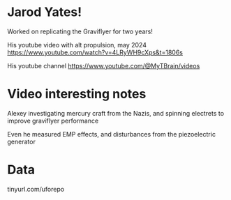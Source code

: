 # Jarod Yates!

Worked on replicating the Graviflyer for two years!

His youtube video with alt propulsion, may 2024 https://www.youtube.com/watch?v=4LRyWH9cXps&t=1806s

His youtube channel https://www.youtube.com/@MyTBrain/videos

# Video interesting notes

Alexey investigating mercury craft from the Nazis, and spinning electrets to improve graviflyer performance

Even he measured EMP effects, and disturbances from the piezoelectric generator

# Data

tinyurl.com/uforepo
